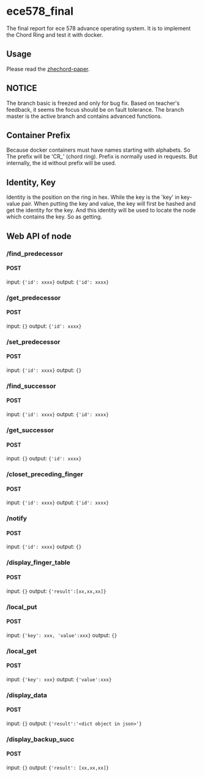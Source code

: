 # ece578_final
The final report for ece 578 advance operating system.
It is to implement the Chord Ring and test it with docker.

## Usage
Please read the [zhechord-paper](https://github.com/feng-zhe/zhechord-paper).

## NOTICE
The branch basic is freezed and only for bug fix. Based on teacher's feedback, it seems the focus should be on fault tolerance.
The branch master is the active branch and contains advanced functions.

## Container Prefix
Because docker containers must have names starting with alphabets. So The prefix will be 'CR_' (chord ring).
Prefix is normally used in requests. But internally, the id without prefix will be used.

## Identity, Key
Identity is the position on the ring in hex. While the key is the 'key' in key-value pair.
When putting the key and value, the key will first be hashed and get the identity for the key. And this identity will be used to locate the node which contains the key. So as getting.

## Web API of node
### /find_predecessor
#### POST
input:  `{'id': xxxx}`
output: `{'id': xxxx}`

### /get_predecessor
#### POST
input:  `{}`
output: `{'id': xxxx}`

### /set_predecessor
#### POST
input:  `{'id': xxxx}`
output: `{}`

### /find_successor
#### POST
input:  `{'id': xxxx}`
output: `{'id': xxxx}`

### /get_successor
#### POST
input:  `{}`
output: `{'id': xxxx}`

### /closet_preceding_finger
#### POST
input:  `{'id': xxxx}`
output: `{'id': xxxx}`

### /notify
#### POST
input:  `{'id': xxxx}`
output: `{}`

### /display_finger_table
#### POST
input:  `{}`
output: `{'result':[xx,xx,xx]}`

### /local_put
#### POST
input:  `{'key': xxx, 'value':xxx}`
output: `{}`

### /local_get
#### POST
input:  `{'key': xxx}`
output: `{'value':xxx}`

### /display_data
#### POST
input:  `{}`
output: `{'result':'<dict object in json>'}`

### /display_backup_succ
#### POST
input:  `{}`
output: `{'result': [xx,xx,xx]}`
